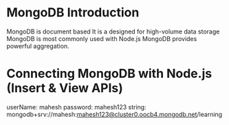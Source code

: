 # MongoDB Introduction

  MongoDB is document based
  It is a designed for high-volume data storage
  MongoDB is most commonly used with Node.js
  MongoDB provides powerful aggregation.

 # Connecting MongoDB with Node.js (Insert & View APIs)

 userName: mahesh
 password: mahesh123
 string: mongodb+srv://mahesh:mahesh123@cluster0.oocb4.mongodb.net/learning